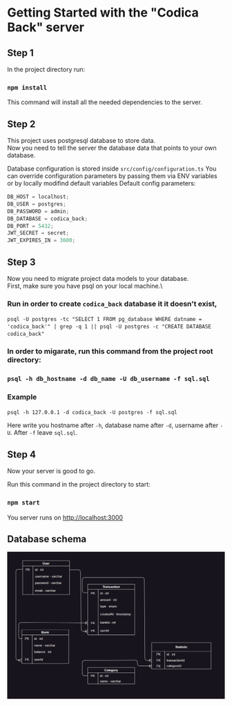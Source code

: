 # Getting Started with the "Codica Back" server

## Step 1

In the project directory run:

### `npm install`

This command will install all the needed dependencies to the server.

## Step 2

This project uses postgresql database to store data.\
Now you need to tell the server the database data that points to your own database.

Database configuration is stored inside `src/config/configuration.ts`
You can override configuration parameters by passing them via ENV variables or by locally modifind default variables
Default config parameters:

```javascript
DB_HOST = localhost;
DB_USER = postgres;
DB_PASSWORD = admin;
DB_DATABASE = codica_back;
DB_PORT = 5432;
JWT_SECRET = secret;
JWT_EXPIRES_IN = 3600;
```

## Step 3

Now you need to migrate project data models to your database.\
First, make sure you have psql on your local machine.\

### Run in order to create `codica_back` database it it doesn't exist,

`psql -U postgres -tc "SELECT 1 FROM pg_database WHERE datname = 'codica_back'" | grep -q 1 || psql -U postgres -c "CREATE DATABASE codica_back"`

### In order to migarate, run this command from the project root directory:

### `psql -h db_hostname -d db_name -U db_username -f sql.sql`

### Example

`psql -h 127.0.0.1 -d codica_back -U postgres -f sql.sql`

Here write you hostname after `-h`, database name after `-d`, username after `-U`. After `-f` leave `sql.sql`.

## Step 4

Now your server is good to go.

Run this command in the project directory to start:

### `npm start`

You server runs on [http://localhost:3000](http://localhost:3000)

## Database schema

![DB_diagram](./docs/schema.codica.png)
